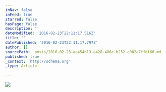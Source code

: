 ```yaml
---
inNav: false
inFeed: true
starred: false
hasPage: false
description: ''
dateModified: '2016-02-23T22:11:17.516Z'
title: ''
datePublished: '2016-02-23T22:11:17.797Z'
author: []
sourcePath: _posts/2016-02-23-ae454d13-e428-486e-b232-c082a7ffdf66.md
published: true
_context: 'http://schema.org'
_type: Article

---
```

![](https://the-grid-user-content.s3-us-west-2.amazonaws.com/a1093bb2-4c66-46b4-b218-6b84abb5e764.jpg)